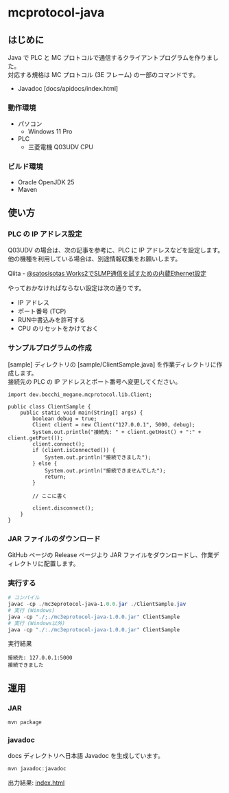 # mcprotocol-java

## はじめに

Java で PLC と MC プロトコルで通信するクライアントプログラムを作りました。  
対応する規格は MC プロトコル (3E フレーム) の一部のコマンドです。

* Javadoc [docs/apidocs/index.html]

### 動作環境

* パソコン
  * Windows 11 Pro
* PLC
  * 三菱電機 Q03UDV CPU

### ビルド環境

* Oracle OpenJDK 25
* Maven

## 使い方

### PLC の IP アドレス設定

Q03UDV の場合は、次の記事を参考に、PLC に IP アドレスなどを設定します。他の機種を利用している場合は、別途情報収集をお願いします。

Qiita - [@satosisotas Works2でSLMP通信を試すための内蔵Ethernet設定](https://qiita.com/satosisotas/items/38f64c872d161b612071)

やっておかなければならない設定は次の通りです。
* IP アドレス
* ポート番号 (TCP)
* RUN中書込みを許可する
* CPU のリセットをかけておく

### サンプルプログラムの作成

[sample] ディレクトリの [sample/ClientSample.java] を作業ディレクトリに作成します。  
接続先の PLC の IP アドレスとポート番号へ変更してください。

```
import dev.bocchi_megane.mcprotocol.lib.Client;

public class ClientSample {
    public static void main(String[] args) {
        boolean debug = true;
        Client client = new Client("127.0.0.1", 5000, debug);
        System.out.println("接続先: " + client.getHost() + ":" + client.getPort());
        client.connect();
        if (client.isConnected()) {
            System.out.println("接続できました");
        } else {
            System.out.println("接続できませんでした");
            return;
        } 
        
        // ここに書く
        
        client.disconnect();
    }
}
```

### JAR ファイルのダウンロード

GitHub ページの Release ページより JAR ファイルをダウンロードし、作業ディレクトリに配置します。

### 実行する

```powershell
# コンパイル
javac -cp ./mc3eprotocol-java-1.0.0.jar ./ClientSample.jav
# 実行 (Windows)
java -cp "./;./mc3eprotocol-java-1.0.0.jar" ClientSample
# 実行 (Windows以外)
java -cp "./:./mc3eprotocol-java-1.0.0.jar" ClientSample
```

実行結果
```
接続先: 127.0.0.1:5000
接続できました
```

## 運用

### JAR

```powershell
mvn package
```

### javadoc

docs ディレクトリへ日本語 Javadoc を生成しています。

```powershell
mvn javadoc:javadoc
```

出力結果: [index.html](docs/apidocs/index.html)

